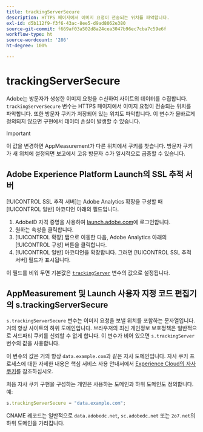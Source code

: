 ```yaml
---
title: trackingServerSecure
description: HTTPS 페이지에서 이미지 요청이 전송되는 위치를 파악합니다.
exl-id: d5b112f9-f3f6-43ac-8ee5-d9ad8062e380
source-git-commit: f669af03a502d8a24cea3047b96ec7cba7c59e6f
workflow-type: ht
source-wordcount: '286'
ht-degree: 100%

---
```


# trackingServerSecure

Adobe는 방문자가 생성한 이미지 요청을 수신하여 사이트의 데이터를 수집합니다. `trackingServerSecure` 변수는 HTTPS 페이지에서 이미지 요청이 전송되는 위치를 파악합니다. 또한 방문자 쿠키가 저장되어 있는 위치도 파악합니다. 이 변수가 올바르게 정의되지 않으면 구현에서 데이터 손실이 발생할 수 있습니다.

>[!IMPORTANT]
>
>이 값을 변경하면 AppMeasurement가 다른 위치에서 쿠키를 찾습니다. 방문자 쿠키가 새 위치에 설정되면 보고에서 고유 방문자 수가 일시적으로 급증할 수 있습니다.

## Adobe Experience Platform Launch의 SSL 추적 서버

[!UICONTROL SSL 추적 서버]는 Adobe Analytics 확장을 구성할 때 [!UICONTROL 일반] 아코디언 아래의 필드입니다.

1. AdobeID 자격 증명을 사용하여 [launch.adobe.com](https://launch.adobe.com)에 로그인합니다.
2. 원하는 속성을 클릭합니다.
3. [!UICONTROL 확장] 탭으로 이동한 다음, Adobe Analytics 아래의 [!UICONTROL 구성] 버튼을 클릭합니다.
4. [!UICONTROL 일반] 아코디언을 확장합니다. 그러면 [!UICONTROL SSL 추적 서버] 필드가 표시됩니다.

이 필드를 비워 두면 기본값은 [`trackingServer`](trackingserver.md) 변수의 값으로 설정됩니다.

## AppMeasurement 및 Launch 사용자 지정 코드 편집기의 s.trackingServerSecure

`s.trackingServerSecure` 변수는 이미지 요청을 보낼 위치를 포함하는 문자열입니다. 거의 항상 사이트의 하위 도메인입니다. 브라우저의 최신 개인정보 보호정책은 일반적으로 서드파티 쿠키를 신뢰할 수 없게 합니다. 이 변수가 비어 있으면 `s.trackingServer` 변수의 값을 사용합니다.

이 변수의 값은 거의 항상 `data.example.com`과 같은 자사 도메인입니다. 자사 쿠키 프로세스에 대한 자세한 내용은 핵심 서비스 사용 안내서에서 [Experience Cloud의 자사 쿠키](https://experienceleague.adobe.com/docs/core-services/interface/ec-cookies/cookies-first-party.html?lang=ko-KR)를 참조하십시오.

처음 자사 쿠키 구현을 구성하는 개인은 사용하는 도메인과 하위 도메인도 정의합니다. 예:

```js
s.trackingServerSecure = "data.example.com";
```

CNAME 레코드는 일반적으로 `data.adobedc.net`, `sc.adobedc.net` 또는 `2o7.net`의 하위 도메인을 가리킵니다.
